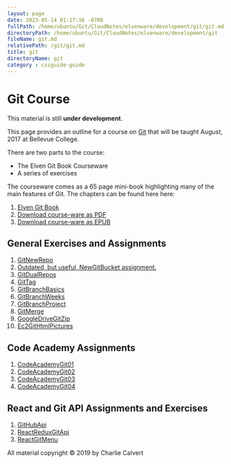 ```yaml
---
layout: page
date: 2023-05-14 01:17:16 -0700
fullPath: /home/ubuntu/Git/CloudNotes/elvenware/development/git/git.md
directoryPath: /home/ubuntu/Git/CloudNotes/elvenware/development/git
fileName: git.md
relativePath: /git/git.md
title: git
directoryName: git
category : cssguide-guide
---
```


# Git Course

This material is still **under development**.

This page provides an outline for a course on [Git](https://git-scm.com/) that will be taught August, 2017 at Bellevue College.

There are two parts to the course:

- The Elven Git Book Courseware
- A series of exercises

The courseware comes as a 65 page mini-book highlighting many of the main features of Git. The chapters can be found here here:

1. [Elven Git Book](https://www.elvenware.com/git-guide/)
1. [Download course-ware as PDF][elf-git-pdf]
2. [Download course-ware as EPUB][elf-git-epub]

## General Exercises and Assignments

1. [GitNewRepo](https://www.elvenware.com/teach/assignments/GitNewRepo.html)
1. [Outdated, but useful, NewGitBucket assignment.][new-git-bucket]
1. [GitDualRepos](https://www.elvenware.com/teach/assignments/GitDualRepos.html)
1. [GitTag](https://www.elvenware.com/teach/assignments/GitTag.html)
1. [GitBranchBasics](https://www.elvenware.com/teach/assignments/GitBranchBasics.html)
1. [GitBranchWeeks](https://www.elvenware.com/teach/assignments/GitBranchWeeks.html)
1. [GitBranchProject](https://www.elvenware.com/teach/assignments/git/GitBranchProject.html)
1. [GitMerge](https://www.elvenware.com/teach/assignments/git/GitMerge.html)
1. [GoogleDriveGitZip](https://www.elvenware.com/teach/assignments/GoogleDriveGitZip.html)
1. [Ec2GitHtmlPictures](https://www.elvenware.com/teach/assignments/Ec2GitHtmlPictures.html)

## Code Academy Assignments

1. [CodeAcademyGit01](https://www.elvenware.com/teach/assignments/CodeAcademyGit01.html)
1. [CodeAcademyGit02](https://www.elvenware.com/teach/assignments/CodeAcademyGit02.html)
1. [CodeAcademyGit03](https://www.elvenware.com/teach/assignments/CodeAcademyGit03.html)
1. [CodeAcademyGit04](https://www.elvenware.com/teach/assignments/CodeAcademyGit04.html)

## React and Git API Assignments and Exercises

1. [GitHubApi](https://www.elvenware.com/teach/assignments/GitHubApi.html)
1. [ReactReduxGitApi](https://www.elvenware.com/teach/assignments/React/ReactReduxGitApi.html)
1. [ReactGitMenu](https://www.elvenware.com/teach/assignments/React/ReactGitMenu.html)

[new-git-bucket]: https://www.elvenware.com/teach/assignments/NewGitBucket.html
[elf-git-pdf]: https://drive.google.com/file/d/0B25UTAlOfPRGSlo0NGxSclVLbGs/view?usp=sharing
[elf-git-epub]: https://drive.google.com/file/d/0B25UTAlOfPRGTER5a2tuOG5Jd1E/view?usp=sharing

All material copyright &copy; 2019 by Charlie Calvert
